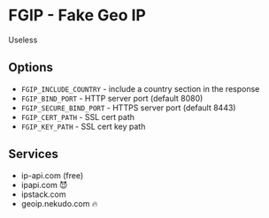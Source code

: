 # FGIP - Fake Geo IP

Useless

## Options

- `FGIP_INCLUDE_COUNTRY` - include a country section in the response
- `FGIP_BIND_PORT` - HTTP server port (default 8080)
- `FGIP_SECURE_BIND_PORT` - HTTPS server port (default 8443)
- `FGIP_CERT_PATH` - SSL cert path
- `FGIP_KEY_PATH` - SSL cert key path

## Services

- ip-api.com (free)
- ipapi.com 😈
- ipstack.com
- geoip.nekudo.com 🔥

